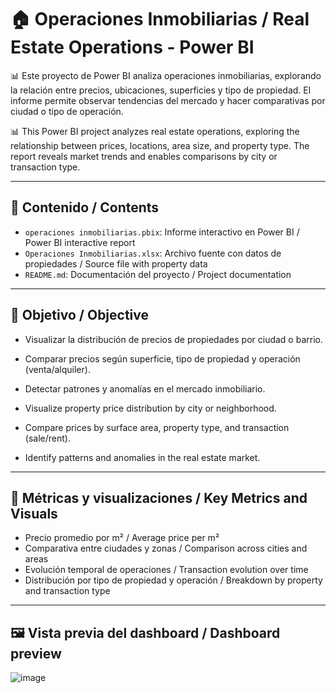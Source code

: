 # 🏠 Operaciones Inmobiliarias / Real Estate Operations - Power BI

📊 Este proyecto de Power BI analiza operaciones inmobiliarias, explorando la relación entre precios, ubicaciones, superficies y tipo de propiedad. El informe permite observar tendencias del mercado y hacer comparativas por ciudad o tipo de operación.

📊 This Power BI project analyzes real estate operations, exploring the relationship between prices, locations, area size, and property type. The report reveals market trends and enables comparisons by city or transaction type.

---

## 📁 Contenido / Contents

- `operaciones inmobiliarias.pbix`: Informe interactivo en Power BI / Power BI interactive report  
- `Operaciones Inmobiliarias.xlsx`: Archivo fuente con datos de propiedades / Source file with property data  
- `README.md`: Documentación del proyecto / Project documentation

---

## 🎯 Objetivo / Objective

- Visualizar la distribución de precios de propiedades por ciudad o barrio.  
- Comparar precios según superficie, tipo de propiedad y operación (venta/alquiler).  
- Detectar patrones y anomalías en el mercado inmobiliario.

- Visualize property price distribution by city or neighborhood.  
- Compare prices by surface area, property type, and transaction (sale/rent).  
- Identify patterns and anomalies in the real estate market.

---

## 🧠 Métricas y visualizaciones / Key Metrics and Visuals

- Precio promedio por m² / Average price per m²  
- Comparativa entre ciudades y zonas / Comparison across cities and areas  
- Evolución temporal de operaciones / Transaction evolution over time  
- Distribución por tipo de propiedad y operación / Breakdown by property and transaction type

---

## 🖼️ Vista previa del dashboard / Dashboard preview

![image](https://github.com/user-attachments/assets/eeedbf3a-a112-4466-bacd-09553fae1e67)


